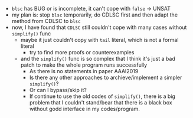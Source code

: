 - `blsc` has BUG or is incomplete, it can't cope with `false` -> UNSAT
- my plan is: stop `blsc` temporarily, do CDLSC first and then adapt the method from CDLSC to `blsc`
- now, I have found that `CDLSC` still couldn't cope with many cases without `simplify()` func
    - maybe it just couldn't copy with `tail` literal, which is not a formal literal
        - try to find more proofs or counterexamples
    - and the `simplify()` func is so complex that I think it's just a bad patch to make the whole program runs successfully
        - As there is no statements in paper AAAI2019
        - Is there any other approaches to archieve/implement a simpler `simplify()`?
        - Or can I bypass/skip it?
        - If continue to use the old codes of `simplify()`, there is a big problem that I couldn't stand/bear that there is a black box without godd interface in my codes/program.